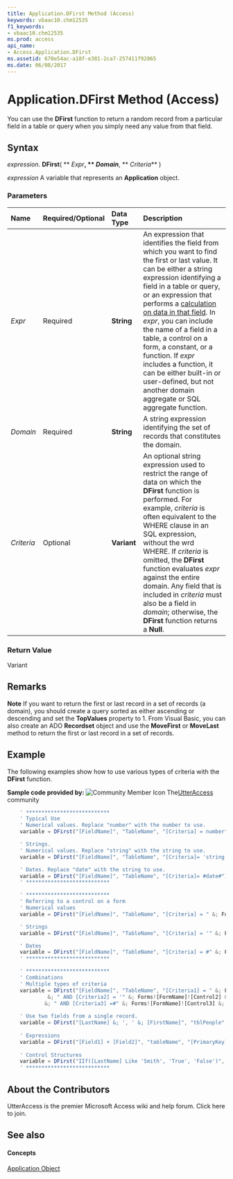 ```yaml
---
title: Application.DFirst Method (Access)
keywords: vbaac10.chm12535
f1_keywords:
- vbaac10.chm12535
ms.prod: access
api_name:
- Access.Application.DFirst
ms.assetid: 670e54ac-a18f-e381-2ca7-257411f92865
ms.date: 06/08/2017
---
```



# Application.DFirst Method (Access)

You can use the  **DFirst** function to return a random record from a particular field in a table or query when you simply need any value from that field.


## Syntax

 _expression_. **DFirst**( ** _Expr_**, ** _Domain_**, ** _Criteria_** )

 _expression_ A variable that represents an **Application** object.


### Parameters



|**Name**|**Required/Optional**|**Data Type**|**Description**|
|:-----|:-----|:-----|:-----|
| _Expr_|Required|**String**|An expression that identifies the field from which you want to find the first or last value. It can be either a string expression identifying a field in a table or query, or an expression that performs a [calculation on data in that field](calculate-fields-in-domain-aggregate-functions.md). In  _expr_, you can include the name of a field in a table, a control on a form, a constant, or a function. If  _expr_ includes a function, it can be either built-in or user-defined, but not another domain aggregate or SQL aggregate function.|
| _Domain_|Required|**String**|A string expression identifying the set of records that constitutes the domain.|
| _Criteria_|Optional|**Variant**|An optional string expression used to restrict the range of data on which the  **DFirst** function is performed. For example, _criteria_ is often equivalent to the WHERE clause in an SQL expression, without the wrd WHERE. If _criteria_ is omitted, the **DFirst** function evaluates _expr_ against the entire domain. Any field that is included in _criteria_ must also be a field in _domain_; otherwise, the  **DFirst** function returns a **Null**.|

### Return Value

Variant


## Remarks




 **Note**   If you want to return the first or last record in a set of records (a domain), you should create a query sorted as either ascending or descending and set the **TopValues** property to 1. From Visual Basic, you can also create an ADO **Recordset** object and use the **MoveFirst** or **MoveLast** method to return the first or last record in a set of records.


## Example



The following examples show how to use various types of criteria with the  **DFirst** function.

 **Sample code provided by:**
![Community Member Icon](images/8b9774c4-6c97-470e-b3a2-56d8f786444c.png) The[UtterAccess](http://www.utteraccess.com) community




```js
    ' ***************************
    ' Typical Use
    ' Numerical values. Replace "number" with the number to use.
    variable = DFirst("[FieldName]", "TableName", "[Criteria] = number")

    ' Strings.
    ' Numerical values. Replace "string" with the string to use.
    variable = DFirst("[FieldName]", "TableName", "[Criteria]= 'string'")

    ' Dates. Replace "date" with the string to use.
    variable = DFirst("[FieldName]", "TableName", "[Criteria]= #date#")
    ' ***************************

    ' ***************************
    ' Referring to a control on a form
    ' Numerical values
    variable = DFirst("[FieldName]", "TableName", "[Criteria] = " &; Forms!FormName!ControlName)

    ' Strings
    variable = DFirst("[FieldName]", "TableName", "[Criteria] = '" &; Forms!FormName!ControlName &; "'")

    ' Dates
    variable = DFirst("[FieldName]", "TableName", "[Criteria] = #" &; Forms!FormName!ControlName &; "#")
    ' ***************************

    ' ***************************
    ' Combinations
    ' Multiple types of criteria
    variable = DFirst("[FieldName]", "TableName", "[Criteria1] = " &; Forms![FormName]![Control1] _
             &; " AND [Criteria2] = '" &; Forms![FormName]![Control2] &; "'" _
            &; " AND [Criteria3] =#" &; Forms![FormName]![Control3] &; "#")
    
    ' Use two fields from a single record.
    variable = DFirst("[LastName] &; ', ' &; [FirstName]", "tblPeople", "[PrimaryKey] = 7")
            
    ' Expressions
    variable = DFirst("[Field1] + [Field2]", "tableName", "[PrimaryKey] = 7")
    
    ' Control Structures
    variable = DFirst("IIf([LastName] Like 'Smith', 'True', 'False')", "tableName", "[PrimaryKey] = 7")
    ' ***************************
```


## About the Contributors
<a name="AboutContributors"> </a>

UtterAccess is the premier Microsoft Access wiki and help forum. Click here to join. 


## See also
<a name="AboutContributors"> </a>


#### Concepts


[Application Object](application-object-access.md)

